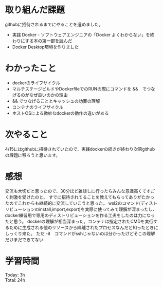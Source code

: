 
# 取り組んだ課題
githubに招待されるまでにやることを進めました。

- 実践 Docker - ソフトウェアエンジニアの「Docker よくわからない」を終わりにする本の第一部を読んだ
- Docker Desktop環境を作りました

# わかったこと
- dockerのライフサイクル
- マルチステージビルドやDockerfileでのRUNの際にコマンドを &&　でつなげるのがなぜ良いのかの理由　
- && でつなげることとキャッシュの功罪の理解
- コンテナのライフサイクル
- ホストOSによる微妙なdockerの動作の違いがある

# 次やること
4/15にはgithubに招待されていたので、実践dockerの続きが終わり次第githubの課題に移ろうと思います。

# 感想
交流も大切だと思ったので、30分ほど雑談しに行ったらみんな意識高くてすごく刺激を受けたのと、
すでに招待されてることを教えてもらってありがたかったのでこれからも継続的に交流していこうと思った。
wsl2のコマンド(ディストリビューションのinstall,import,export)を実際に使ってみて理解が深まったし、
docker練習用で専用のディストリビューションを作る工夫をしたのは力になったと思う。
dockerの理解が相当深まった。コンテナは指定されたCMDを実行するために生成される他のリソースから隔離されたプロセスなんだと知ったときにしっくり来た。
ただ -it　コマンドがsshじゃないのは分かったけどそこの理解だけまだできてない


# 学習時間

Today: 3h  
Total: 24h
